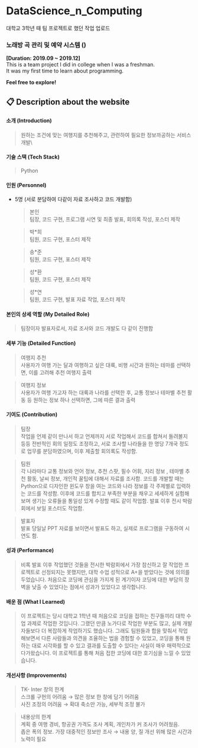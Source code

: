 # DataScience_n_Computing
대학교 3학년 때 팀 프로젝트로 했던 작업 업로드
### 노래방 곡 관리 및 예약 시스템 ()
**[Duration: 2019.09 ~ 2019.12]**\
This is a team project I did in college when I was a freshman. \
It was my first time to learn about programming.

**Feel free to explore!**

## 📋 Description about the website
#### 소개 (Introduction)
  > 원하는 조건에 맞는 여행지를 추천해주고, 관련하여 필요한 정보까공하는 서비스 개발\
#### 기술 스택 (Tech Stack)
  > Python

#### 인원 (Personnel)
* 5명 (서로 분담하여 다같이 자료 조사하고 코드 개발함)
   > 본인\
   > 팀장, 코드 구현, 프로그램 시연 및 최종 발표, 회의록 작성, 포스터 제작

   > 박*희\
   > 팀원, 코드 구현, 포스터 제작
   
   > 송*준\
   > 팀원, 코드 구현, 포스터 제작
   
   > 성*환\
   > 팀원, 코드 구현, 포스터 제작
   
   > 성*연\
   > 팀원, 코드 구현, 발표 자료 작업, 포스터 제작
#### 본인의 상세 역할 (My Detailed Role)
  > 팀장이자 발표자로서, 자료 조사와 코드 개발도 다 같이 진행함
#### 세부 기능 (Detailed Function)
   > 여행지 추천\
   > 사용자가 여행 가는 달과 여행하고 싶은 대륙, 비행 시간과 원하는 테마를 선택하면, 이를 고려해 추천 여행지 출력
   
   > 여행지 정보\
   > 사용자가 여행 가고자 하는 대륙과 나라를 선택한 후, 교통 정보나 테마별 추천 활동 등 원하는 정보 하나 선택하면, 그에 따른 결과 출력
#### 기여도 (Contribution)
> 팀장\
> 작업을 언제 같이 만나서 하고 언제까지 서로 작업해서 코드를 합쳐서 돌려볼지 등등 전반적인 회의 일정도 조정하고, 서로 조사할 나라들을 한 명당 7개국 정도로 업무를 분담하였으며, 이후 제출할 회의록도 작성함.
   
> 팀원\
> 각 나라마다 교통 정보와 언어 정보, 추천 스팟, 필수 어휘, 지리 정보 , 테마별 추천 활동, 날씨 정보, 개인적 꿀팁에 대해서 자료를 조사함. 코드를 개발할 때는 Python으로 디자인한 윈도우 창을 여는 코드와 나라 정보를 각 주제별로 입력하는 코드를 작성함. 이후에 코드를 합치고 부족한 부분을 채우고 세세하게 실험해보며 생기는 오류들을 통일성 있게 수정할 때도 같이 작업함. 발표 이후 전시 박람회에서 보일 포스터도 작업함.

> 발표자\
> 발표 당일날 PPT 자료를 보이면서 발표도 하고, 실제로 프로그램을 구동하여 시연도 함.
    
#### 성과 (Performance)
  > 비록 발표 이후 작업했던 것들을 전시한 박람회에서 가장 참신하고 잘 작업한 프로젝트로 선정되지는 못했지만, 대학 수업 성적으로 A+을 받았다는 것에 의의를 두었습니다. 처음으로 코딩에 관심을 가지게 된 계기이자 코딩에 대한 부담의 장벽을 낮출 수 있었다는 점에서 성과가 있었다고 생각합니다.
#### 배운 점 (What I Learned)
  > 이 프로젝트는 당시 대학교 1학년 때 처음으로 코딩을 접하는 친구들끼리 대학 수업 과제로 작업한 것입니다. 그랬던 만큼 노가다로 작업한 부분도 많고, 실제 개발자들보다 더 복잡하게 작업하기도 했습니다. 그래도 팀원들과 합을 맞춰서 작업해보면서 다른 사람들과 의견을 조율하는 법을 경험할 수 있었고, 코딩을 통해 원하는 대로 시각화를 할 수 있고 결과를 도출할 수 있다는 사실이 매우 매력적으로 다가왔습니다. 이 프로젝트를 통해 처음 접한 코딩에 대한 호기심을 느낄 수 있었습니다.
#### 개선사항 (Improvements)
  > TK- Inter 창의 한계\
  > 스크롤 구현의 어려움 → 많은 정보 한 창에 담기 어려움\
  > 사진 조정의 어려움 → 확대 축소만 가능, 세부적 조정 불가

  > 내용상의 한계\
  > 계획 중 여행 경비, 항공권 가격도 조사 계획, 개인차가 커 조사가 어려웠음.\
  > 좁은 폭의 정보. 가장 대중적인 정보만 조사 → 내용 양, 질 개선 위해 많은 시간과 노력이 필요

